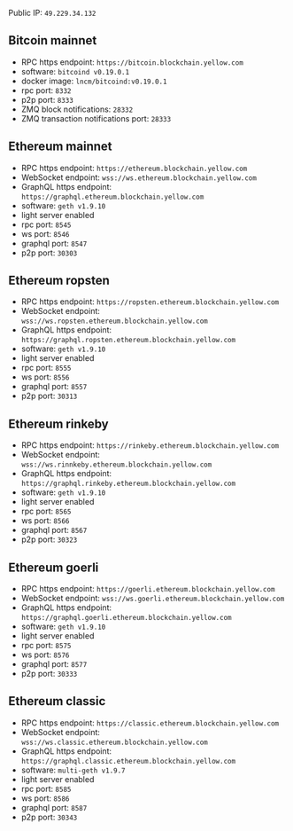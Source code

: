 Public IP: `49.229.34.132`

## Bitcoin mainnet
- RPC https endpoint: `https://bitcoin.blockchain.yellow.com`
- software: `bitcoind v0.19.0.1`
- docker image: `lncm/bitcoind:v0.19.0.1`
- rpc port: `8332`
- p2p port: `8333`
- ZMQ block notifications: `28332`
- ZMQ transaction notifications port: `28333`

## Ethereum mainnet
- RPC https endpoint: `https://ethereum.blockchain.yellow.com`
- WebSocket endpoint: `wss://ws.ethereum.blockchain.yellow.com`
- GraphQL https endpoint: `https://graphql.ethereum.blockchain.yellow.com`
- software: `geth v1.9.10`
- light server enabled
- rpc port: `8545`
- ws port: `8546`
- graphql port: `8547`
- p2p port: `30303`

## Ethereum ropsten
- RPC https endpoint: `https://ropsten.ethereum.blockchain.yellow.com`
- WebSocket endpoint: `wss://ws.ropsten.ethereum.blockchain.yellow.com`
- GraphQL https endpoint: `https://graphql.ropsten.ethereum.blockchain.yellow.com`
- software: `geth v1.9.10`
- light server enabled
- rpc port: `8555`
- ws port: `8556`
- graphql port: `8557`
- p2p port: `30313`

## Ethereum rinkeby
- RPC https endpoint: `https://rinkeby.ethereum.blockchain.yellow.com`
- WebSocket endpoint: `wss://ws.rinnkeby.ethereum.blockchain.yellow.com`
- GraphQL https endpoint: `https://graphql.rinkeby.ethereum.blockchain.yellow.com`
- software: `geth v1.9.10`
- light server enabled
- rpc port: `8565`
- ws port: `8566`
- graphql port: `8567`
- p2p port: `30323`

## Ethereum goerli
- RPC https endpoint: `https://goerli.ethereum.blockchain.yellow.com`
- WebSocket endpoint: `wss://ws.goerli.ethereum.blockchain.yellow.com`
- GraphQL https endpoint: `https://graphql.goerli.ethereum.blockchain.yellow.com`
- software: `geth v1.9.10`
- light server enabled
- rpc port: `8575`
- ws port: `8576`
- graphql port: `8577`
- p2p port: `30333`

## Ethereum classic
- RPC https endpoint: `https://classic.ethereum.blockchain.yellow.com`
- WebSocket endpoint: `wss://ws.classic.ethereum.blockchain.yellow.com`
- GraphQL https endpoint: `https://graphql.classic.ethereum.blockchain.yellow.com`
- software: `multi-geth v1.9.7`
- light server enabled
- rpc port: `8585`
- ws port: `8586`
- graphql port: `8587`
- p2p port: `30343`
